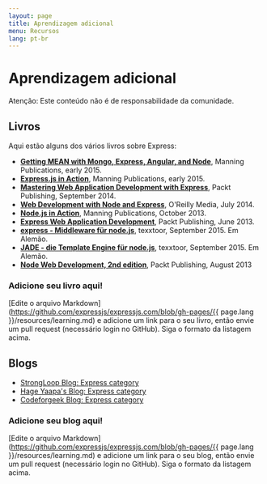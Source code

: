 ```yaml
---
layout: page
title: Aprendizagem adicional
menu: Recursos
lang: pt-br
---
```


# Aprendizagem adicional

<div class="doc-box doc-warn">Atenção: Este conteúdo não é de responsabilidade da comunidade.</div>

## Livros

Aqui estão alguns dos vários livros sobre Express:

- **[Getting MEAN with Mongo, Express, Angular, and Node](http://www.manning.com/sholmes/)**, Manning Publications, early 2015.
- **[Express.js in Action](http://www.manning.com/hahn/)**, Manning Publications, early 2015.
- **[Mastering Web Application Development with Express](https://www.packtpub.com/web-development/mastering-web-application-development-express-raw)**, Packt Publishing, September 2014.
- **[Web Development with Node and Express](http://shop.oreilly.com/product/0636920032977.do)**, O'Reilly Media, July 2014.
- **[Node.js in Action](http://www.manning.com/cantelon/)**, Manning Publications, October 2013.
- **[Express Web Application Development](https://www.packtpub.com/web-development/express-web-application-development)**, Packt Publishing, June 2013.
- **[express - Middleware für node.js](http://www.amazon.de/express-Middleware-node-js-J%C3%B6rg-Krause/dp/1517281342/ref=sr_1_1?ie=UTF8&qid=1442001556&sr=8-1&keywords=1517281342)**, texxtoor, September 2015. Em Alemão.
- **[JADE - die Template Engine für node.js](http://www.amazon.de/JADE-Die-Template-Engine-node-js/dp/1517282098/ref=sr_1_1?ie=UTF8&qid=1442001592&sr=8-1&keywords=1517282098)**, texxtoor, September 2015. Em Alemão.
- **[Node Web Development, 2nd edition](https://www.packtpub.com/web-development/node-web-development-second-edition)**, Packt Publishing, August 2013

### Adicione seu livro aqui!

[Edite o arquivo Markdown](https://github.com/expressjs/expressjs.com/blob/gh-pages/{{ page.lang }}/resources/learning.md) e adicione um link para o seu livro, então envie um pull request (necessário login no GitHub). Siga o formato da listagem acima.

## Blogs

- [StrongLoop Blog: Express category](http://strongloop.com/strongblog/category/express/)
- [Hage Yaapa's Blog: Express category](http://www.hacksparrow.com/category/express-js)
- [Codeforgeek Blog: Express category](http://codeforgeek.com/code/nodejs/express/)

### Adicione seu blog aqui!

[Edite o arquivo Markdown](https://github.com/expressjs/expressjs.com/blob/gh-pages/{{ page.lang }}/resources/learning.md) e adicione um link para o seu blog, então envie um pull request (necessário login no GitHub). Siga o formato da listagem acima.
